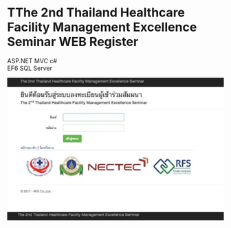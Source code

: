# TThe 2nd Thailand Healthcare Facility Management Excellence Seminar WEB Register
ASP.NET MVC c# <br>
EF6 SQL Server

![Image description](https://github.com/jerateep/THFM_WEB_Register/blob/master/THFM_2%20.JPG)
